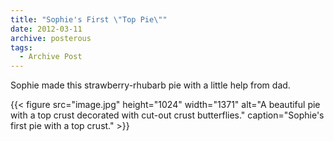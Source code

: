 ```yaml
---
title: "Sophie's First \"Top Pie\""
date: 2012-03-11
archive: posterous
tags: 
  - Archive Post
---
```


Sophie made this strawberry-rhubarb pie with a little help from dad.

{{< figure 
	src="image.jpg" 
	height="1024" 
	width="1371" 
	alt="A beautiful pie with a top crust decorated with cut-out crust butterflies." 
	caption="Sophie's first pie with a top crust." >}}
